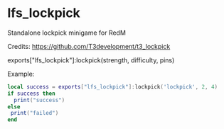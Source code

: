 # lfs_lockpick

Standalone lockpick minigame for RedM

Credits: https://github.com/T3development/t3_lockpick

exports["lfs_lockpick"]:lockpick(strength, difficulty, pins)

Example:
```lua
local success = exports["lfs_lockpick"]:lockpick('lockpick', 2, 4)
if success then
  print("success")
else
 print("failed")
end
